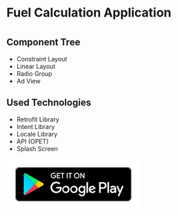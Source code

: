 <h1> Fuel Calculation Application <h1>
<h2> Component Tree  </h2>

<ul>
    <li> Constraint Layout </li>
    <li> Linear Layout  </li>
    <li> Radio Group </li>
    <li> Ad View </li>

</ul>

<h2> Used Technologies </h2>

<ul>
    <li> Retrofit Library </li>
    <li> Intent Library  </li>
    <li> Locale Library </li>
    <li> API (OPET) </li>
    <li> Splash Screen </li>


</ul>

<a href="https://play.google.com/store/apps/details?id=app.Api.fuelcalculationapp&hl=tr&gl=US">
  <img src="en_get.svg" alt="Uygulamayı indirmek için Tıklayın"
    </a>
